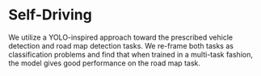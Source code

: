 # Self-Driving
We utilize a YOLO-inspired approach toward the prescribed vehicle detection and road map detection tasks. We re-frame both tasks as classification problems and find that when trained in a multi-task fashion, the model gives good performance on the road map task. 
